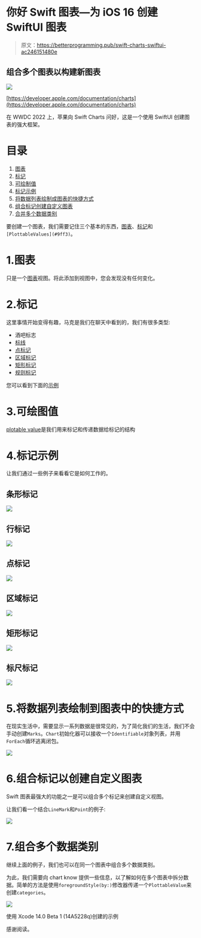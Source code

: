 # 你好 Swift 图表—为 iOS 16 创建 SwiftUI 图表

> 原文：<https://betterprogramming.pub/swift-charts-swiftui-ac246151480e>

## 组合多个图表以构建新图表

![](img/2f6e532adf15e98cfbaced5827a97d28.png)

[https://developer.apple.com/documentation/charts](https://developer.apple.com/documentation/charts)

在 WWDC 2022 上，苹果向 Swift Charts 问好，这是一个使用 SwiftUI 创建图表的强大框架。

# 目录

1.  [图表](#6c2a)
2.  [标记](#da73)
3.  [可绘制值](#9ff3)
4.  [标记示例](#5808)
5.  [将数据列表绘制成图表的快捷方式](#df1f)
6.  [组合标记创建自定义图表](#15ae)
7.  [合并多个数据类别](#c8b0)

要创建一个图表，我们需要记住三个基本的东西，[图表](#6c2a)、[标记](#da73)和`[PlottableValues](#9ff3)`。

# 1.图表

只是一个[图表](https://developer.apple.com/documentation/charts/chart)视图。将此添加到视图中，您会发现没有任何变化。

# 2.标记

这里事情开始变得有趣，马克是我们在聊天中看到的，我们有很多类型:

*   酒吧标志
*   [标线](#d727)
*   [点标记](#bfbd)
*   [区域标记](#158a)
*   [矩形标记](#4cc2)
*   [规则标记](#c55d)

您可以看到下面的[示例](#5808)

# 3.可绘图值

[plotable value](https://developer.apple.com/documentation/charts/plottablevalue)是我们用来标记和传递数据给标记的结构

# 4.标记示例

让我们通过一些例子来看看它是如何工作的。

## 条形标记

![](img/67c1f7b187f0433c274b27bc01ee5cc0.png)

## 行标记

![](img/dd4f1ef497943207c6bfaf2a818dcbc1.png)

## 点标记

![](img/a0aaae9cdb728246cef3e99f600dce39.png)

## 区域标记

![](img/8ea987d0f901d89d2a815c0744b5a2f5.png)

## 矩形标记

![](img/6ce3f0f94c9cf832cb1692d16c699820.png)

## 标尺标记

![](img/054d9ea45f148041e21623426a449745.png)

# 5.将数据列表绘制到图表中的快捷方式

在现实生活中，需要显示一系列数据是很常见的，为了简化我们的生活，我们不会手动创建`Marks`。`Chart`初始化器可以接收一个`Identifiable`对象列表，并用`ForEach`循环逃离闭包。

![](img/67c1f7b187f0433c274b27bc01ee5cc0.png)

# 6.组合标记以创建自定义图表

Swift 图表最强大的功能之一是可以组合多个标记来创建自定义视图。

让我们看一个结合`LineMark`和`Point`的例子:

![](img/61e57a2a9296ff71c4f807e0be3ea4bb.png)

# 7.组合多个数据类别

继续上面的例子，我们也可以在同一个图表中组合多个数据类别。

为此，我们需要向 chart know 提供一些信息，以了解如何在多个图表中拆分数据。简单的方法是使用`foregroundStyle(by:)`修改器传递一个`PlottableValue`来创建`categories`。

![](img/1e577f8ed6b268cb4053bded8d5774b5.png)

使用 Xcode 14.0 Beta 1 (14A5228q)创建的示例

感谢阅读。